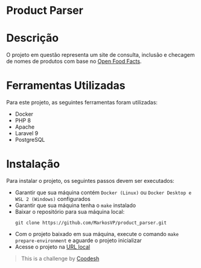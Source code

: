 # Product Parser

# Descrição
O projeto em questão representa um site de consulta, inclusão e checagem de nomes de produtos com base no [Open Food Facts](https://br.openfoodfacts.org/data).

# Ferramentas Utilizadas

Para este projeto, as seguintes ferramentas foram utilizadas:
* Docker
* PHP 8
* Apache
* Laravel 9
* PostgreSQL

# Instalação

Para instalar o projeto, os seguintes passos devem ser executados:
* Garantir que sua máquina contém `Docker (Linux)` ou `Docker Desktop e WSL 2 (Windows)` configurados
* Garantir que sua máquina tenha o `make` instalado
* Baixar o repositório para sua máquina local:
    ```
    git clone https://github.com/MarkosVP/product_parser.git
    ```
* Com o projeto baixado em sua máquina, execute o comando `make prepare-environment` e aguarde o projeto inicializar
* Acesse o projeto na [URL local](http://localhost:8080/home)

>  This is a challenge by [Coodesh](https://coodesh.com/)
